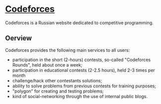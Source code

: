 # [Codeforces](http://codeforces.com/)
Codeforces is a Russian website dedicated to competitive programming.

## Oerview
Codeforces provides the following main services to all users:
* participation in the short (2-hours) contests, so-called "Codeforces Rounds", held about once a week;
* participation in educational contests (2-2.5 hours), held 2-3 times per month
* challenge/hack other contestants solutions;
* ability to solve problems from previous contests for training purposes;
* "polygon" for creating and testing problems;
* kind of social-networking through the use of internal public blogs.

